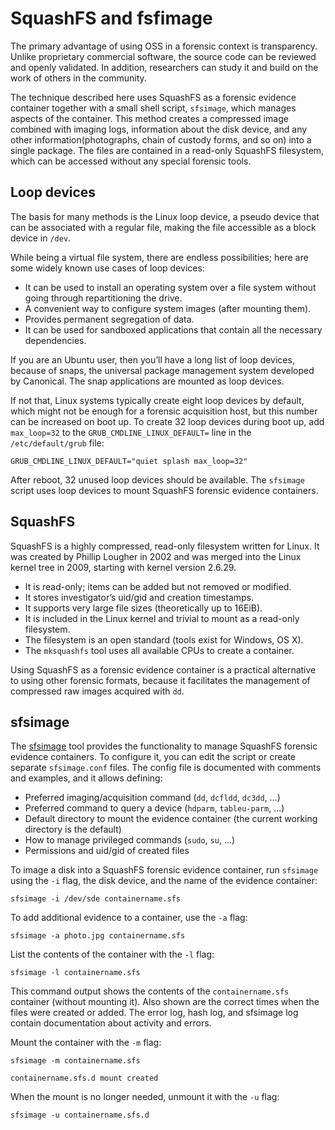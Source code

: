 # SquashFS and fsfimage

The primary advantage of using OSS in a forensic context is transparency. Unlike proprietary commercial software, the source code can be reviewed and openly validated. In addition, researchers can study it and build on the work of others in the community.

The technique described here uses SquashFS as a forensic evidence container together with a small shell script, `sfsimage`, which manages aspects of the container. This method creates a compressed image combined with imaging logs, information about the disk device, and any other information(photographs, chain of custody forms, and so on) into a single package. The files are contained in a read-only SquashFS filesystem, which can be accessed without any special forensic tools.

## Loop devices

The basis for many methods is the Linux loop device, a pseudo device that can be associated with a regular file, making the file accessible as a block device in `/dev`.

While being a virtual file system, there are endless possibilities; here are some widely known use cases of loop devices:

* It can be used to install an operating system over a file system without going through repartitioning the drive.
* A convenient way to configure system images (after mounting them).
* Provides permanent segregation of data.
* It can be used for sandboxed applications that contain all the necessary dependencies.

If you are an Ubuntu user, then you’ll have a long list of loop devices, because of snaps, the universal package management system developed by Canonical. The snap applications are mounted as loop devices.

If not that, Linux systems typically create eight loop devices by default, which might not be enough for a forensic acquisition host, but this number can be increased on boot up. To create 32 loop devices during boot up, add `max_loop=32` to the `GRUB_CMDLINE_LINUX_DEFAULT=` line in the `/etc/default/grub` file:

```shell
GRUB_CMDLINE_LINUX_DEFAULT="quiet splash max_loop=32"
```

After reboot, 32 unused loop devices should be available. The `sfsimage` script uses loop devices to mount SquashFS forensic evidence containers.

## SquashFS

SquashFS is a highly compressed, read-only filesystem written for Linux. It was created by Phillip Lougher in 2002 and was merged into the Linux kernel tree in 2009, starting with kernel version 2.6.29.

* It is read-only; items can be added but not removed or modified.
* It stores investigator’s uid/gid and creation timestamps.
* It supports very large file sizes (theoretically up to 16EiB).
* It is included in the Linux kernel and trivial to mount as a read-only filesystem.
* The filesystem is an open standard (tools exist for Windows, OS X).
* The `mksquashfs` tool uses all available CPUs to create a container.

Using SquashFS as a forensic evidence container is a practical alternative to using other forensic formats, because it facilitates the management of compressed raw images acquired with `dd`. 

## sfsimage

The [sfsimage](https://digitalforensics.ch/sfsimage/) tool provides the functionality to manage SquashFS forensic evidence containers. To configure it, you can edit the script or create separate `sfsimage.conf` files. The config file is documented with comments and examples, and it allows defining:

* Preferred imaging/acquisition command (`dd`, `dcfldd`, `dc3dd`, ...)
* Preferred command to query a device (`hdparm`, `tableu-parm`, ...)
* Default directory to mount the evidence container (the current working directory is the default)
* How to manage privileged commands (`sudo`, `su`, ...)
* Permissions and uid/gid of created files

To image a disk into a SquashFS forensic evidence container, run `sfsimage` using the `-i` flag, the disk device, and the name of the evidence container:

```shell
sfsimage -i /dev/sde containername.sfs
```

To add additional evidence to a container, use the `-a` flag:

```shell
sfsimage -a photo.jpg containername.sfs
```

List the contents of the container with the `-l` flag:

```shell
sfsimage -l containername.sfs
```

This command output shows the contents of the `containername.sfs` container (without mounting it). Also shown are the correct times when the files were created or added. The error log, hash log, and sfsimage log contain documentation about activity and errors.

Mount the container with the `-m` flag:

```shell
sfsimage -m containername.sfs
```

```shell
containername.sfs.d mount created
```

When the mount is no longer needed, unmount it with the `-u` flag:

```shell
sfsimage -u containername.sfs.d
```
